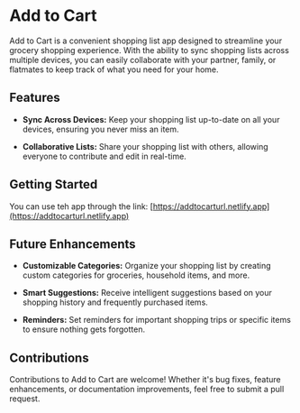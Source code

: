 # Add to Cart

Add to Cart is a convenient shopping list app designed to streamline your grocery shopping experience. With the ability to sync shopping lists across multiple devices, you can easily collaborate with your partner, family, or flatmates to keep track of what you need for your home.

## Features

- **Sync Across Devices:** Keep your shopping list up-to-date on all your devices, ensuring you never miss an item.
  
- **Collaborative Lists:** Share your shopping list with others, allowing everyone to contribute and edit in real-time.
  
## Getting Started
You can use teh app through the link: [https://addtocarturl.netlify.app](https://addtocarturl.netlify.app)

## Future Enhancements

- **Customizable Categories:** Organize your shopping list by creating custom categories for groceries, household items, and more.
  
- **Smart Suggestions:** Receive intelligent suggestions based on your shopping history and frequently purchased items.
  
- **Reminders:** Set reminders for important shopping trips or specific items to ensure nothing gets forgotten.

## Contributions

Contributions to Add to Cart are welcome! Whether it's bug fixes, feature enhancements, or documentation improvements, feel free to submit a pull request.


